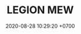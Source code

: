 ---
layout: teamCard3
permalink: /team/:title.html
categories: LA2024JN
maincover: /assets/logos/BDLF.png
puntosLJMAYO24: 17
date: 2020-08-28 10:29:20 +0700
title: LEGION MEW
route: /liga-johto
tag: johto042024
color: black
puntosLJ202404: 12
grupo: sur
background: '#F16C38'
cover: /assets/backCard.png
team: LEGION MEW
ID: LGNM
puntos: 
pj: 
#PARTIDO 1
j1: RONDA 1
p1: LEGIO MEW 
pp1: POA GIRLS
bg1: rock
r1: 
rr1: 
pt1: 
pj1: 
#PARTIDO 2
j2: RONDA 2
p2: MEW 
pp2: TEAM AQUA
bg2: rock
r2: 
rr2: 
pt2: 
pj2: 
#PARTIDO 3
j3: RONDA 3
p3: LEGION MEW
pp3: RISING STARS
bg3:
r3: 
rr3: 
pt3: 
pj3: 
#PARTIDO 4
j4: RONDA 4
p4: LEGION MEW
pp4: IL REBORN
bg4: 
r4: 
rr4: 
pt4: 
pj4: 
#PARTIDO 5
j5: RONDA 5
p5: LEGION MEW
pp5: LOT
bg5: 
r5: 
rr5: 
pt5: 
pj5: 
#PARTIDO 6
j6: RONDA 6
p6: LEGION MEW
pp6: LEGION P&S
bg6: 
r6: 
rr6: 
pt6: 
pj6: 
#PARTIDO 7
j7: RONDA 7
p7:  LEGION MEW
pp7: 7DS
bg7: 
r7: 
rr7: 
pt7: 
pj7: 
#PARTIDO 8
j8: RONDA 8
p7:  LEGION MEW
pp8: EK BLACK
bg8: 
rr8: 
r8: 
pt8: 
pj8: 
#PARTIDO 9
j9: RONDA 9
p9: LEGION MEW
pp9: TSA
bg9:
r9: 
rr9: 
pt9: 
pj9: 
#PARTIDO 10
j10: RONDA 10
p10: LEGION MEW
pp10: STAR-TEC B
bg10: 
r10: 
rr10: 
pt10: 
pj10: 
#PARTIDO 11
j11: RONDA 11
p11: LEGION MEW
pp11: DESCANSO
bg11: 
r11: 
rr11: 
pt11: 
pj11: 
hora: '21:10'
# pj: 11
# pt1: 1
# pt2: 3
# pt3: 2
# pt4: 3
# pt5: 0
# pt6: 3
# pt7: 0
# pt8: 1
# pt9: 0
# pt10: 1
# pt11: 3
# p1: ZODIAC
# r1: 2
# bg1: bg-warning
# rr1: 1
# pp1: DFS DMD
# p2: DFS DMD
# r2: 3
# rr2: 0
# bg2: bg-success
# pp2: MBO
# p3: DFS DMD
# r3: 2
# bg3: bg-info
# rr3: 1
# pp3: LAST BREATH
# p4:  DFS RUBY
# r4: 0
# bg4: bg-success
# rr4: 3
# pp4: DFS DMD
# p5:  no smite
# r5: 3
# bg5: bg-danger
# rr5: 0
# pp5: dfs dmd
# p6: jas
# r6: 0
# rr6: 3
# bg6: bg-success
# pp6: dfs dmd
# p7:  DFS DMD
# r7: 0
# rr7: 2
# bg7: bg-danger
# pp7: SOJ
# p8:  DFS DMD
# r8: 1
# bg8: bg-warning
# rr8: 2
# pp8: T. SATISFACTION
# p9:  DFS DMD
# r9: 0
# bg9: bg-danger
# rr9: 3
# pp9: S. VANGUARD
# p10:  HGO
# r10: 2
# rr10: 1
# bg10: bg-warning
# pp10: DFS DM
# p11: hg regios
# r11: 0
# rr11: 3
# bg11: bg-success
# pp11: dfs dmd
##torneos
rango: ACERO
bg: bg-johto 
torneo1: Lj my24
tps1: IN PROGRESS
tb1: card-johto
timg1: /assets/logos/LIGA-JOHTO.png
---